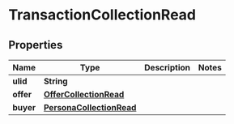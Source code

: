 

# TransactionCollectionRead



## Properties

| Name | Type | Description | Notes |
|------------ | ------------- | ------------- | -------------|
|**ulid** | **String** |  |  |
|**offer** | [**OfferCollectionRead**](OfferCollectionRead.md) |  |  |
|**buyer** | [**PersonaCollectionRead**](PersonaCollectionRead.md) |  |  |



